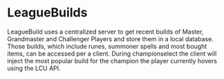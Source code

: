 # LeagueBuilds

LeagueBuild uses a centralized server to get recent builds of Master, Grandmaster and Challenger Players and store them in a local database. Those builds, which include runes, summoner spells and most bought items, can be accessed per a client. During championselect the client will inject the most popular build for the champion the player currently hovers using the LCU API.
